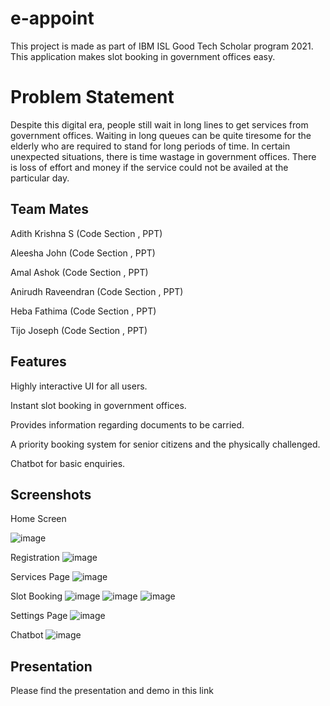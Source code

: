 # e-appoint

This project is made as part of IBM ISL Good Tech Scholar program 2021. This application makes slot booking in government offices easy.
# Problem Statement

Despite this digital era, people still wait in long lines to get services from government offices. Waiting in long queues can be quite tiresome for the elderly who are required to stand for long periods of time. In certain unexpected situations, there is time wastage in government offices. There is loss of effort and money if the service could not be availed at the particular day.

## Team Mates

Adith Krishna S (Code Section , PPT) 

Aleesha  John (Code Section , PPT)

Amal  Ashok (Code Section , PPT)

Anirudh Raveendran (Code Section , PPT)

Heba  Fathima (Code Section , PPT)

Tijo  Joseph (Code Section , PPT)

## Features
Highly interactive UI for all users.

Instant slot booking in government offices.

Provides information regarding documents to be carried.

A priority booking system for senior citizens and the physically challenged.

Chatbot for basic enquiries.

## Screenshots
Home Screen

![image](https://user-images.githubusercontent.com/85231589/167071272-9c02fcf7-cd13-4c48-8eaa-a6bb6c70a7f2.png)

Registration
![image](https://user-images.githubusercontent.com/85231589/167071568-7c5b32a7-a35c-4060-a29c-5be56a587202.png)

Services Page
![image](https://user-images.githubusercontent.com/85231589/167071686-a5a08d41-5752-4841-9a9b-ad2011772837.png)

Slot Booking
![image](https://user-images.githubusercontent.com/85231589/167071774-f87892a2-6a21-450d-beb8-1f41dd0df0c2.png)
![image](https://user-images.githubusercontent.com/85231589/167071819-349dcb84-0917-40c9-9972-629c06b136d3.png)
![image](https://user-images.githubusercontent.com/85231589/167071860-7a13b8e3-ffb7-4c60-9e13-c1b030970638.png)

Settings Page
![image](https://user-images.githubusercontent.com/85231589/167071935-06b10292-1e4c-4b6b-b25f-d0368908ea99.png)

Chatbot
![image](https://user-images.githubusercontent.com/85231589/167071987-6ecbda08-41cc-4938-bfe0-d924e2884f5e.png)

## Presentation

Please find the presentation and demo in this link
